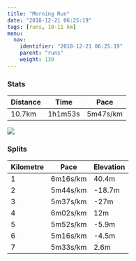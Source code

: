 ```yaml
---
title: "Morning Run"
date: "2018-12-21 06:25:19"
tags: [runs, 10-11 km]
menu:
  nav:
    identifier: "2018-12-21 06:25:19"
    parent: "runs"
    weight: 130
---
```


### Stats

| Distance | Time | Pace |
|----------|------|------|
|10.7km|1h1m53s|5m47s/km|

<img src='https://maps.googleapis.com/maps/api/staticmap?maptype=roadmap&path=enc:{q{gGw_wlCpD|Bz@hGiGnP|Fj^dw@sF{JzDvJmEkw@fG_G{^jMwX`HlGg@oLjCo@rAfTbN|c@mc@|DuFu^dLuXcFkE{DrAd@|K}@xFg`@zXkCoHcBJJsEyAcEeHp@bKxCeI_UAyc@fH@dCfDzFp@pJlH&key=AIzaSyAfqMeaZ1CCJFGP5cWud__oZnT_Pybg-1M&size=800x800&markers=color:yellow|label:S|43.40014,23.22444&markers=color:green|label:F|43.40322000000001,23.226260000000007'>

### Splits

| Kilometre | Pace | Elevation |
|------|------|-----------|
|1|6m16s/km|40.4m|
|2|5m44s/km|-18.7m|
|3|5m37s/km|-27m|
|4|6m02s/km|12m|
|5|5m52s/km|-5.9m|
|6|5m16s/km|-4.5m|
|7|5m33s/km|2.6m|

